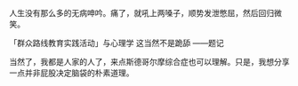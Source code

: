 人生没有那么多的无病呻吟。痛了，就吼上两嗓子，顺势发泄憋屈，然后回归微笑。

「群众路线教育实践活动」与心理学
这当然不是跪舔
——题记

当然了，我都是人家的人了，来点斯德哥尔摩综合症也可以理解。只是，我想分享一点并非屁股决定脑袋的朴素道理。
